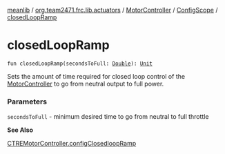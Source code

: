 [meanlib](../../../index.md) / [org.team2471.frc.lib.actuators](../../index.md) / [MotorController](../index.md) / [ConfigScope](index.md) / [closedLoopRamp](./closed-loop-ramp.md)

# closedLoopRamp

`fun closedLoopRamp(secondsToFull: `[`Double`](https://kotlinlang.org/api/latest/jvm/stdlib/kotlin/-double/index.html)`): `[`Unit`](https://kotlinlang.org/api/latest/jvm/stdlib/kotlin/-unit/index.html)

Sets the amount of time required for closed loop control of the [MotorController](../index.md) to go
from neutral output to full power.

### Parameters

`secondsToFull` - minimum desired time to go from neutral to full throttle

**See Also**

[CTREMotorController.configClosedloopRamp](#)

